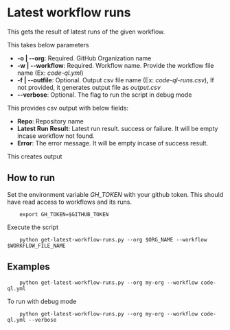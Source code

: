 # Latest workflow runs

This gets the result of latest runs of the given workflow.

This takes below parameters
- **-o | --org**: Required. GitHub Organization name
- **-w | --workflow**: Required. Workflow name. Provide the workflow file name (Ex: *code-ql.yml*)
- **-f | --outfile**: Optional. Output csv file name (Ex: *code-ql-runs.csv*), If not provided, it generates output file as *output.csv*
- **--verbose**: Optional. The flag to run the script in debug mode

This provides csv output with below fields:
- **Repo**: Repository name
- **Latest Run Result**: Latest run result. success or failure. It will be empty incase workflow not found.
- **Error**: The error message. It will be empty incase of success result.

This creates output
## How to run

Set the environment variable *GH_TOKEN* with your github token. This should have read access to workflows and its runs.
```
    export GH_TOKEN=$GITHUB_TOKEN
```
Execute the script

```
    python get-latest-workflow-runs.py --org $ORG_NAME --workflow $WORKFLOW_FILE_NAME
```

## Examples
```
    python get-latest-workflow-runs.py --org my-org --workflow code-ql.yml
```
To run with debug mode
```
    python get-latest-workflow-runs.py --org my-org --workflow code-ql.yml --verbose
```

